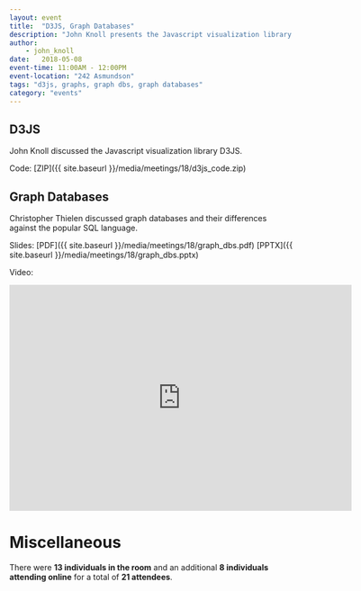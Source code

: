 ```yaml
---
layout: event
title:  "D3JS, Graph Databases"
description: "John Knoll presents the Javascript visualization library D3JS and Christopher Thielen discusses graph databases and their differences against SQL."
author:
    - john_knoll
date:   2018-05-08
event-time: 11:00AM - 12:00PM
event-location: "242 Asmundson"
tags: "d3js, graphs, graph dbs, graph databases"
category: "events"
---
```


D3JS
-

John Knoll discussed the Javascript visualization library D3JS.

Code: [ZIP]({{ site.baseurl }}/media/meetings/18/d3js_code.zip)

Graph Databases
-

Christopher Thielen discussed graph databases and their differences against the popular SQL language.

Slides: [PDF]({{ site.baseurl }}/media/meetings/18/graph_dbs.pdf) [PPTX]({{ site.baseurl }}/media/meetings/18/graph_dbs.pptx)

Video:

<iframe id="kaltura_player" class="video-frame" src="https://cdnapisec.kaltura.com/p/1770401/sp/177040100/embedIframeJs/uiconf_id/29032722/partner_id/1770401?iframeembed=true&playerId=kaltura_player&entry_id=0_nt5tl5td&flashvars[mediaProtocol]=rtmp&amp;flashvars[streamerType]=rtmp&amp;flashvars[streamerUrl]=rtmp://www.kaltura.com:1935&amp;flashvars[rtmpFlavors]=1&amp;flashvars[localizationCode]=en&amp;flashvars[leadWithHTML5]=true&amp;flashvars[sideBarContainer.plugin]=true&amp;flashvars[sideBarContainer.position]=left&amp;flashvars[sideBarContainer.clickToClose]=true&amp;flashvars[chapters.plugin]=true&amp;flashvars[chapters.layout]=vertical&amp;flashvars[chapters.thumbnailRotator]=false&amp;flashvars[streamSelector.plugin]=true&amp;flashvars[EmbedPlayer.SpinnerTarget]=videoHolder&amp;flashvars[dualScreen.plugin]=true&amp;&wid=0_j300rouo" width="608" height="402" allowfullscreen webkitallowfullscreen mozAllowFullScreen allow="autoplay *; fullscreen *; encrypted-media *" frameborder="0" title="Kaltura Player"></iframe>

Miscellaneous
=
There were **13 individuals in the room** and an additional **8 individuals attending online** for a total of **21 attendees**.
